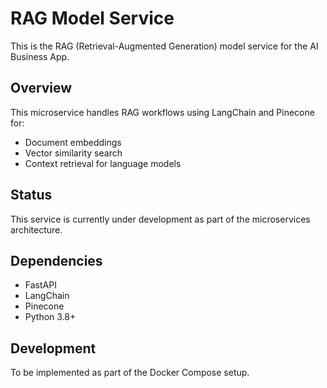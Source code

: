 # RAG Model Service

This is the RAG (Retrieval-Augmented Generation) model service for the AI Business App.

## Overview

This microservice handles RAG workflows using LangChain and Pinecone for:
- Document embeddings
- Vector similarity search
- Context retrieval for language models

## Status

This service is currently under development as part of the microservices architecture.

## Dependencies

- FastAPI
- LangChain
- Pinecone
- Python 3.8+

## Development

To be implemented as part of the Docker Compose setup.